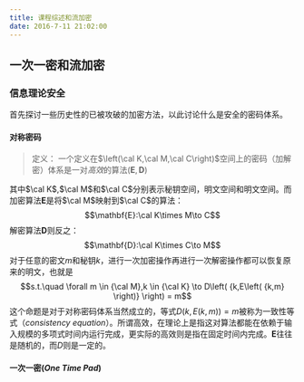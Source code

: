 ```yaml
---
title: 课程综述和流加密
date: 2016-7-11 21:02:00
---
```

## 一次一密和流加密

### 信息理论安全

首先探讨一些历史性的已被攻破的加密方法，以此讨论什么是安全的密码体系。

#### 对称密码
>定义： 一个定义在$\left(\cal K,\cal M,\cal C\right)$空间上的密码（加解密）体系是一对*高效*的算法$\left(\mathbf{E},\mathbf{D}\right)$

其中$\cal K$,$\cal M$和$\cal C$分别表示秘钥空间，明文空间和明文空间。而加密算法$\mathbf{E}$是将$\cal M$映射到$\cal C$的算法： $$\mathbf{E}:\cal K\times M\to  C$$ 解密算法$\mathbf{D}$则反之：$$\mathbf{D}:\cal K\times C\to  M$$
对于任意的密文$m$和秘钥$k$，进行一次加密操作再进行一次解密操作都可以恢复原来的明文，也就是$$s.t.\quad \forall m \in {\cal M},k \in {\cal K} \to D\left( {k,E\left( {k,m} \right)} \right) = m$$这个命题是对于对称密码体系当然成立的，等式$D\left( {k,E\left( {k,m} \right)} \right) = m$被称为一致性等式（*consistency equation*）。所谓高效，在理论上是指这对算法都能在依赖于输入规模的多项式时间内运行完成，更实际的高效则是指在固定时间内完成。$\mathbf{E}$往往是随机的，而$D$则是一定的。

#### 一次一密(*One Time Pad*)
